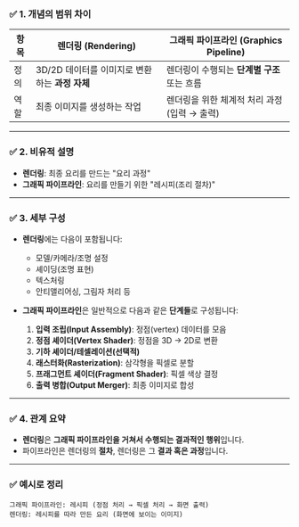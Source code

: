 
### ✅ 1. **개념의 범위 차이**

| 항목 | 렌더링 (Rendering)                | 그래픽 파이프라인 (Graphics Pipeline) |
| -- | ------------------------------ | ----------------------------- |
| 정의 | 3D/2D 데이터를 이미지로 변환하는 **과정 자체** | 렌더링이 수행되는 **단계별 구조** 또는 흐름    |
| 역할 | 최종 이미지를 생성하는 작업                | 렌더링을 위한 체계적 처리 과정 (입력 → 출력)   |

---

### ✅ 2. **비유적 설명**

* **렌더링**: 최종 요리를 만드는 "요리 과정"
* **그래픽 파이프라인**: 요리를 만들기 위한 "레시피(조리 절차)"

---

### ✅ 3. **세부 구성**

* **렌더링**에는 다음이 포함됩니다:

  * 모델/카메라/조명 설정
  * 셰이딩(조명 표현)
  * 텍스처링
  * 안티앨리어싱, 그림자 처리 등

* **그래픽 파이프라인**은 일반적으로 다음과 같은 **단계들**로 구성됩니다:

  1. **입력 조립(Input Assembly)**: 정점(vertex) 데이터를 모음
  2. **정점 셰이더(Vertex Shader)**: 정점을 3D → 2D로 변환
  3. **기하 셰이더/테셀레이션(선택적)**
  4. **래스터화(Rasterization)**: 삼각형을 픽셀로 분할
  5. **프래그먼트 셰이더(Fragment Shader)**: 픽셀 색상 결정
  6. **출력 병합(Output Merger)**: 최종 이미지로 합성

---

### ✅ 4. **관계 요약**

* **렌더링**은 **그래픽 파이프라인을 거쳐서 수행되는 결과적인 행위**입니다.
* 파이프라인은 렌더링의 **절차**, 렌더링은 그 **결과 혹은 과정**입니다.

---

### ✅ 예시로 정리

```plaintext
그래픽 파이프라인: 레시피 (정점 처리 → 픽셀 처리 → 화면 출력)
렌더링: 레시피를 따라 만든 요리 (화면에 보이는 이미지)
```
